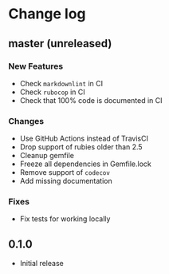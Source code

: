 # Change log

## master (unreleased)

### New Features

* Check `markdownlint` in CI
* Check `rubocop` in CI
* Check that 100% code is documented in CI

### Changes

* Use GitHub Actions instead of TravisCI
* Drop support of rubies older than 2.5
* Cleanup gemfile
* Freeze all dependencies in Gemfile.lock
* Remove support of `codecov`
* Add missing documentation

### Fixes

* Fix tests for working locally

## 0.1.0

* Initial release
